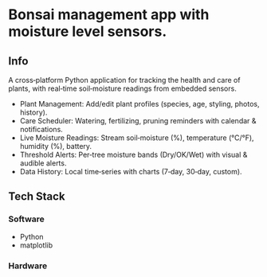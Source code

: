 
# Bonsai management app with moisture level sensors. 
## Info
A cross‑platform Python application for tracking the health and care of plants, with real‑time soil‑moisture readings from embedded sensors.
- Plant Management: Add/edit plant profiles (species, age, styling, photos, history).
- Care Scheduler: Watering, fertilizing, pruning reminders with calendar & notifications.
- Live Moisture Readings: Stream soil‑moisture (%), temperature (°C/°F), humidity (%), battery.
- Threshold Alerts: Per‑tree moisture bands (Dry/OK/Wet) with visual & audible alerts.
- Data History: Local time‑series with charts (7‑day, 30‑day, custom).

## Tech Stack
### Software
- Python
- matplotlib

### Hardware
